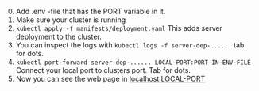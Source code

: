 
0. Add .env -file that has the PORT variable in it. 
1. Make sure your cluster is running
2. ```kubectl apply -f manifests/deployment.yaml``` This adds server deployment to the cluster.
3. You can inspect the logs with ```kubectl logs -f server-dep-......``` tab for dots.
4. ```kubectl port-forward server-dep-...... LOCAL-PORT:PORT-IN-ENV-FILE``` Connect your local port to clusters port. Tab for dots.
5. Now you can see the web page in [localhost:LOCAL-PORT](http://localhost:3003/)
